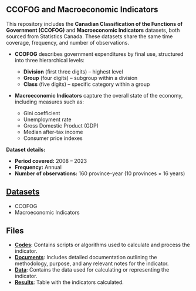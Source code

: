 ## CCOFOG and Macroeconomic Indicators

This repository includes the **Canadian Classification of the Functions of Government (CCOFOG)** and **Macroeconomic Indicators** datasets, both sourced from Statistics Canada. These datasets share the same time coverage, frequency, and number of observations.  
- **CCOFOG** describes government expenditures by final use, structured into three hierarchical levels:  
  - **Division** (first three digits) – highest level  
  - **Group** (four digits) – subgroup within a division  
  - **Class** (five digits) – specific category within a group  

- **Macroeconomic Indicators** capture the overall state of the economy, including measures such as:  
  - Gini coefficient  
  - Unemployment rate  
  - Gross Domestic Product (GDP)  
  - Median after-tax income  
  - Consumer price indexes  

**Dataset details:**  
- **Period covered:** 2008 – 2023  
- **Frequency:** Annual  
- **Number of observations:** 160 province-year (10 provinces × 16 years)  

## [Datasets](https://github.com/csdul/pre_beta_datasets)

- CCOFOG
- Macroeconomic Indicators

## Files

- [**Codes**](https://github.com/csdul/political_economics_context/tree/main/ccofog_and_indicators/codes): Contains scripts or algorithms used to calculate and process the indicator.
- [**Documents**](https://github.com/csdul/political_economics_context/tree/main/ccofog_and_indicators/documents): Includes detailed documentation outlining the methodology, purpose, and any relevant notes for the indicator.
- [**Data**](https://github.com/csdul/political_economics_context/tree/main/ccofog_and_indicators/data): Contains the data used for calculating or representing the indicator.
- [**Results**](https://github.com/csdul/political_economics_context/tree/main/ccofog_and_indicators/results): Table with the indicators calculated.


